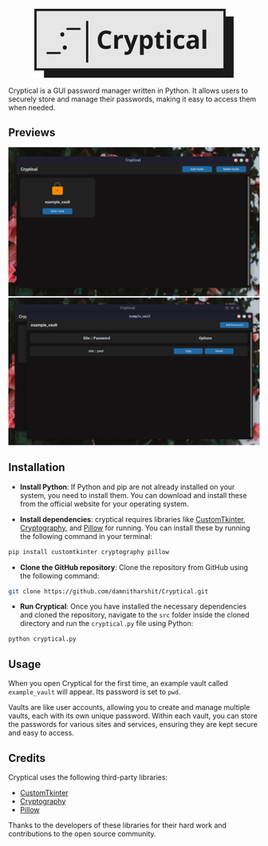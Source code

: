 <p align="center">
<img src="logo.svg" width="400">
</p>

Cryptical is a GUI password manager written in Python. It allows users to securely store and manage their passwords, making it easy to access them when needed.

## Previews

<p align="center">
<img src="p1.png" width="600">
<img src="p2.png" width="600">
</p>

## Installation

- **Install Python**: If Python and pip are not already installed on your system, you need to install them. You can download and install these from the official website for your operating system.

- **Install dependencies**: cryptical requires libraries like [CustomTkinter](https://github.com/TomSchimansky/CustomTkinter), [Cryptography](https://github.com/pyca/cryptography), and [Pillow](https://github.com/python-pillow/Pillow) for running. You can install these by running the following command in your terminal:

```bash
pip install customtkinter cryptography pillow
```

- **Clone the GitHub repository**: Clone the repository from GitHub using the following command:

```bash
git clone https://github.com/damnitharshit/Cryptical.git
```

- **Run Cryptical**: Once you have installed the necessary dependencies and cloned the repository, navigate to the `src` folder inside the cloned directory and run the `cryptical.py` file using Python:

```bash
python cryptical.py
```

## Usage

When you open Cryptical for the first time, an example vault called `example_vault` will appear. Its password is set to `pwd`.

Vaults are like user accounts, allowing you to create and manage multiple vaults, each with its own unique password. Within each vault, you can store the passwords for various sites and services, ensuring they are kept secure and easy to access.

## Credits

Cryptical uses the following third-party libraries:

- [CustomTkinter](https://github.com/TomSchimansky/CustomTkinter)
- [Cryptography](https://github.com/pyca/cryptography)
- [Pillow](https://github.com/python-pillow/Pillow)

Thanks to the developers of these libraries for their hard work and contributions to the open source community.
